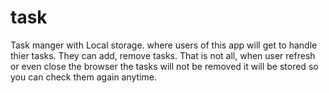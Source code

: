 # task
Task manger with Local storage. where users of this app will get to handle thier tasks. They can add, remove tasks. That is not
all, when user refresh or even close the browser the tasks will not be removed it will be stored so you can check them again anytime.

